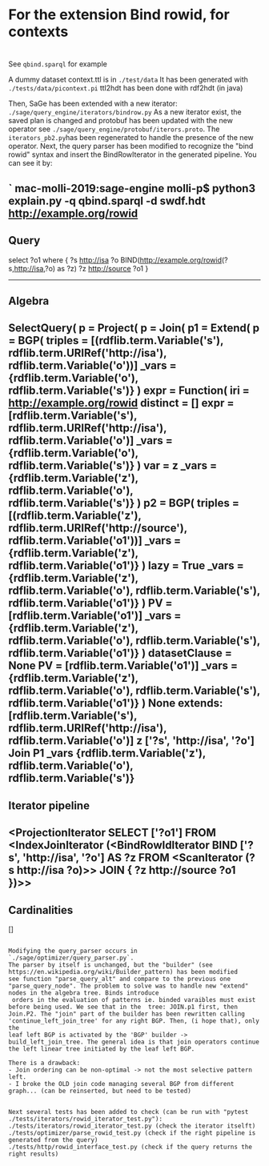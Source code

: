#
# For the extension Bind rowid, for contexts
#

See `qbind.sparql` for example

A dummy dataset context.ttl is in `./test/data`
It has been generated with `./tests/data/picontext.pi`
ttl2hdt has been done with rdf2hdt (in java)

Then, SaGe has been extended with a new iterator:
`./sage/query_engine/iterators/bindrow.py`
As a new iterator exist, the saved plan is changed and protobuf has been updated with the new operator
see `./sage/query_engine/protobuf/iterors.proto`. The `iterators_pb2.py`has been regenerated to handle the
presence of the new operator. Next, the query parser has been modified to recognize the "bind rowid" syntax and insert the BindRowIterator in the generated pipeline. You can see it by:

`
mac-molli-2019:sage-engine molli-p$ python3 explain.py  -q qbind.sparql -d swdf.hdt
http://example.org/rowid
------------
Query
------------
select ?o1 where {
 ?s <http://isa> ?o
 BIND(<http://example.org/rowid>(?s,<http://isa>,?o) as ?z)
 ?z <http://source> ?o1
 }

------------
Algebra
------------
SelectQuery(
    p = Project(
        p = Join(
            p1 = Extend(
                p = BGP(
                    triples = [(rdflib.term.Variable('s'), rdflib.term.URIRef('http://isa'), rdflib.term.Variable('o'))]
                    _vars = {rdflib.term.Variable('o'), rdflib.term.Variable('s')}
                    )
                expr = Function(
                    iri = http://example.org/rowid
                    distinct = []
                    expr = [rdflib.term.Variable('s'), rdflib.term.URIRef('http://isa'), rdflib.term.Variable('o')]
                    _vars = {rdflib.term.Variable('o'), rdflib.term.Variable('s')}
                    )
                var = z
                _vars = {rdflib.term.Variable('z'), rdflib.term.Variable('o'), rdflib.term.Variable('s')}
                )
            p2 = BGP(
                triples = [(rdflib.term.Variable('z'), rdflib.term.URIRef('http://source'), rdflib.term.Variable('o1'))]
                _vars = {rdflib.term.Variable('z'), rdflib.term.Variable('o1')}
                )
            lazy = True
            _vars = {rdflib.term.Variable('z'), rdflib.term.Variable('o'), rdflib.term.Variable('s'), rdflib.term.Variable('o1')}
            )
        PV = [rdflib.term.Variable('o1')]
        _vars = {rdflib.term.Variable('z'), rdflib.term.Variable('o'), rdflib.term.Variable('s'), rdflib.term.Variable('o1')}
        )
    datasetClause = None
    PV = [rdflib.term.Variable('o1')]
    _vars = {rdflib.term.Variable('z'), rdflib.term.Variable('o'), rdflib.term.Variable('s'), rdflib.term.Variable('o1')}
    )
None
extends:
[rdflib.term.Variable('s'), rdflib.term.URIRef('http://isa'), rdflib.term.Variable('o')]
z
['?s', 'http://isa', '?o']
Join P1 _vars
{rdflib.term.Variable('z'), rdflib.term.Variable('o'), rdflib.term.Variable('s')}
-----------------
Iterator pipeline
-----------------
<ProjectionIterator SELECT ['?o1'] FROM <IndexJoinIterator (<BindRowIdIterator BIND ['?s', 'http://isa', '?o'] AS ?z FROM <ScanIterator (?s http://isa ?o)>> JOIN { ?z http://source ?o1 })>>
-----------------
Cardinalities
-----------------
[]
```

Modifying the query_parser occurs in `./sage/optimizer/query_parser.py`. 
The parser by itself is unchanged, but the "builder" (see https://en.wikipedia.org/wiki/Builder_pattern) has been modified
see function "parse_query_alt" and compare to the previous one "parse_query_node". The problem to solve was to handle new "extend" nodes in the algebra tree. Binds introduce
 orders in the evaluation of patterns ie. binded varaibles must exist before being used. We see that in the  tree: JOIN.p1 first, then Join.P2. The "join" part of the builder has been rewritten calling 'continue_left_join_tree' for any right BGP. Then, (i hope that), only the
leaf left BGP is activated by the 'BGP' builder -> build_left_join_tree. The general idea is that join operators continue the left linear tree initiated by the leaf left BGP.

There is a drawback:
- Join ordering can be non-optimal -> not the most selective pattern left.
- I broke the OLD join code managing several BGP from different graph... (can be reinserted, but need to be tested)


Next several tests has been added to check (can be run with "pytest ./tests/iterators/rowid_iterator_test.py"):
./tests/iterators/rowid_iterator_test.py (check the iterator itselft)
./tests/optimizer/parse_rowid_test.py (check if the right pipeline is generated from the query)
./tests/http/rowid_interface_test.py (check if the query returns the right results)

